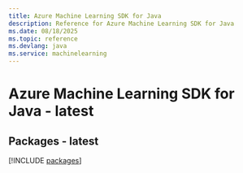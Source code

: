```yaml
---
title: Azure Machine Learning SDK for Java
description: Reference for Azure Machine Learning SDK for Java
ms.date: 08/18/2025
ms.topic: reference
ms.devlang: java
ms.service: machinelearning
---
```

# Azure Machine Learning SDK for Java - latest
## Packages - latest
[!INCLUDE [packages](machine-learning-index.md)]